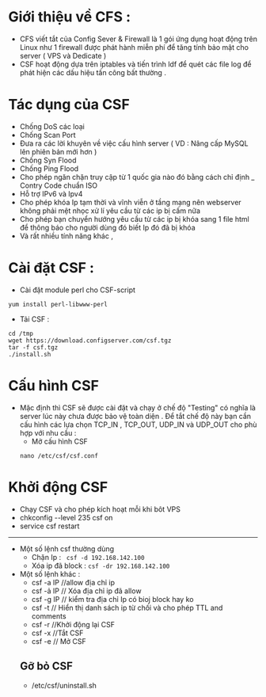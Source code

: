 # Giới thiệu về CFS : 
- CFS viết tắt của Config Sever & Firewall là 1 gói ứng dụng hoạt động trên Linux như 1 firewall được phát hành miễn phí để tăng tính bảo mật cho server ( VPS và Dedicate )
- CSF hoạt động dựa trên iptables và tiến trình ldf để quét các file log để phát hiện các dấu hiệu tấn công bất thường .
# Tác dụng của CSF 
- Chống DoS các loại 
- Chống Scan Port 
- Đưa ra các lời khuyên về việc cấu hình server ( VD : Nâng cấp MySQL lên phiên bản mới hơn )
- Chống Syn Flood 
- Chống Ping Flood
- Cho phép ngăn chặn truy cập từ 1 quốc gia nào đó bằng cách chỉ định _ Contry Code chuẩn ISO
- Hỗ trợ IPv6 và Ipv4 
- Cho phép khóa Ip tạm thời và vĩnh viễn ở tầng mạng nên webserver không phải mệt nhọc xử lí yêu cầu từ các ip bị cấm nữa 
- Cho phép bạn chuyển hướng yêu cầu từ các ip bị khóa sang 1 file html để thông báo cho người dùng đó biết Ip đó đã bị khóa 
- Và rất nhiều tính năng khác ,

# Cài đặt CSF : 
- Cài đặt module perl cho CSF-script
```
yum install perl-libwww-perl 
```
- Tải CSF : 
```
cd /tmp
wget https://download.configserver.com/csf.tgz
tar -f csf.tgz
./install.sh
```
# Cấu hình CSF
- Mặc định thì CSF sẽ được cài đặt và chạy ở chế độ "Testing" có nghĩa là server lúc này chưa được bảo vệ toàn diện . Để tắt chế độ này bạn cần cấu hình các lựa chọn TCP_IN , TCP_OUT, UDP_IN và UDP_OUT cho phù hợp với nhu cầu :
  - Mở cấu hình CSF
  ```
  nano /etc/csf/csf.conf
  ```
# Khởi động CSF 
- Chạy CSF và cho phép kích hoạt mỗi khi bôt VPS 
- chkconfig --level 235 csf on 
- service csf restart 
------------------------------------------------------------

- Một số lệnh csf thường dùng 
  - Chặn Ip : 
  ` csf -d 192.168.142.100`
  - Xóa ip đã block : 
  `csf -dr 192.168.142.100`
- Một số lệnh khác : 
  - csf -a IP //allow địa chỉ ip
  - csf -ả IP // Xóa địa chỉ ip đã allow 
  - csf -g IP // kiểm tra địa chỉ Ip có bioj block hay ko 
  - csf -t // Hiển thị danh sách ip từ chối và cho phép TTL and comments
  - csf -r //Khởi động lại CSF
  - csf -x //Tắt CSF 
  - csf -e // Mở CSF 
  ## Gỡ bỏ CSF 
  - /etc/csf/uninstall.sh